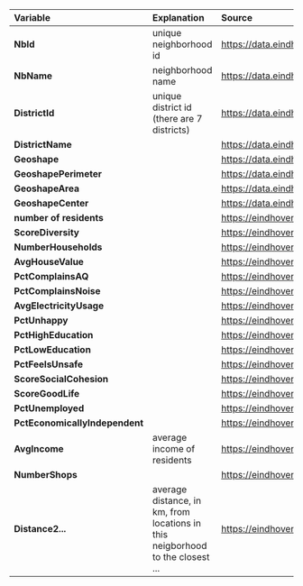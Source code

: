 | Variable | Explanation | Source |
| :--- | :---  | :--- | 
| **NbId** | unique neighborhood id |  https://data.eindhoven.nl/explore/dataset/buurten/table/| 
| **NbName** | neighborhood name |  https://data.eindhoven.nl/explore/dataset/buurten/table/| 
| **DistrictId** | unique district id (there are 7 districts) |  https://data.eindhoven.nl/explore/dataset/buurten/table/| 
| **DistrictName** |  |  https://data.eindhoven.nl/explore/dataset/buurten/table/| 
| **Geoshape** |  |  https://data.eindhoven.nl/explore/dataset/buurten/table/| 
| **GeoshapePerimeter** |  |  https://data.eindhoven.nl/explore/dataset/buurten/table/| 
| **GeoshapeArea** |  |  https://data.eindhoven.nl/explore/dataset/buurten/table/| 
| **GeoshapeCenter** |  |  https://data.eindhoven.nl/explore/dataset/buurten/table/| 
| **number of residents** |  |  https://eindhoven.incijfers.nl/jive -> Bevolking Data| 
| **ScoreDiversity** |  |  https://eindhoven.incijfers.nl/jive| 
| **NumberHouseholds** |  |  https://eindhoven.incijfers.nl/jive -> Bevolking Data| 
| **AvgHouseValue** |  |  https://eindhoven.incijfers.nl/jive| 
| **PctComplainsAQ** |  |  https://eindhoven.incijfers.nl/jive| 
| **PctComplainsNoise** |  |  https://eindhoven.incijfers.nl/jive| 
| **AvgElectricityUsage** |  |  https://eindhoven.incijfers.nl/jive| 
| **PctUnhappy** |  |  https://eindhoven.incijfers.nl/jive| 
| **PctHighEducation** |  |  https://eindhoven.incijfers.nl/jive| 
| **PctLowEducation** |  |  https://eindhoven.incijfers.nl/jive| 
| **PctFeelsUnsafe** |  |  https://eindhoven.incijfers.nl/jive| 
| **ScoreSocialCohesion** |  |  https://eindhoven.incijfers.nl/jive| 
| **ScoreGoodLife** |  |  https://eindhoven.incijfers.nl/jive| 
| **PctUnemployed** |  |  https://eindhoven.incijfers.nl/jive| 
| **PctEconomicallyIndependent** |  |  https://eindhoven.incijfers.nl/jive| 
| **AvgIncome** | average income of residents |  https://eindhoven.incijfers.nl/jive| 
| **NumberShops** |  |  https://eindhoven.incijfers.nl/jive| 
| **Distance2...** | average distance, in km, from locations in this neigborhood to the closest ... |  https://eindhoven.incijfers.nl/jive| 
